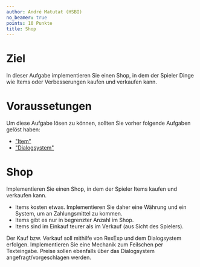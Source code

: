 ```yaml
---
author: André Matutat (HSBI)
no_beamer: true
points: 10 Punkte
title: Shop
---
```


# Ziel

In dieser Aufgabe implementieren Sie einen Shop, in dem der Spieler Dinge wie Items oder Verbesserungen kaufen und
verkaufen kann.

# Voraussetungen

Um diese Aufgabe lösen zu können, sollten Sie vorher folgende Aufgaben gelöst haben:

-   ["Item"](taskloot-item.md)
-   ["Dialogsystem"](taskloot-dialogsystem.md)

# Shop

Implementieren Sie einen Shop, in dem der Spieler Items kaufen und verkaufen kann.

-   Items kosten etwas. Implementieren Sie daher eine Währung und ein System, um an Zahlungsmittel zu kommen.
-   Items gibt es nur in begrenzter Anzahl im Shop.
-   Items sind im Einkauf teurer als im Verkauf (aus Sicht des Spielers).

Der Kauf bzw. Verkauf soll mithilfe von RexExp und dem Dialogsystem erfolgen. Implementieren Sie eine Mechanik zum
Feilschen per Texteingabe. Preise sollen ebenfalls über das Dialogsystem angefragt/vorgeschlagen werden.

